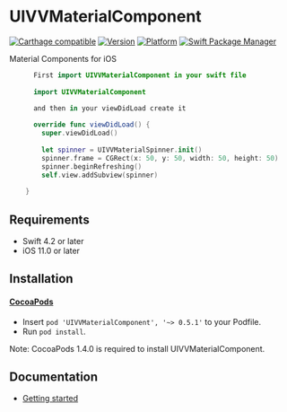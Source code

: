 
UIVVMaterialComponent
======

[![Carthage compatible](https://img.shields.io/badge/Carthage-compatible-4BC51D.svg?style=flat)](https://github.com/Carthage/Carthage)
[![Version](https://img.shields.io/cocoapods/v/UIVVMaterialComponent.svg?style=flat)](http://cocoadocs.org/docsets/UIVVMaterialComponent)
[![Platform](https://img.shields.io/cocoapods/p/UIVVMaterialComponent.svg?style=flat)](http://cocoadocs.org/docsets/UIVVMaterialComponent)
[![Swift Package Manager](https://img.shields.io/badge/Swift%20Package%20Manager-compatible-brightgreen.svg)](https://github.com/apple/swift-package-manager)

Material Components for iOS 

```swift
      First import UIVVMaterialComponent in your swift file
      
      import UIVVMaterialComponent
      
      and then in your viewDidLoad create it 

      override func viewDidLoad() {
        super.viewDidLoad()
    
        let spinner = UIVVMaterialSpinner.init()
        spinner.frame = CGRect(x: 50, y: 50, width: 50, height: 50)
        spinner.beginRefreshing()
        self.view.addSubview(spinner)
            
    }

```

## Requirements

- Swift 4.2 or later
- iOS 11.0 or later


## Installation

#### [CocoaPods](https://github.com/cocoapods/cocoapods)

- Insert `pod 'UIVVMaterialComponent', '~> 0.5.1'` to your Podfile.
- Run `pod install`.

Note: CocoaPods 1.4.0 is required to install UIVVMaterialComponent.

## Documentation

- [Getting started](https://htmlpreview.github.io/?https://github.com/vinod1988/UIVVMaterialComponent/blob/master/docs/index.html)



